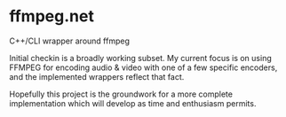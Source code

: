ffmpeg.net
==========

C++/CLI wrapper around ffmpeg

Initial checkin is a broadly working subset. My current focus is on using FFMPEG for encoding
audio & video with one of a few specific encoders, and the implemented wrappers reflect that
fact.

Hopefully this project is the groundwork for a more complete implementation which will develop
as time and enthusiasm permits.